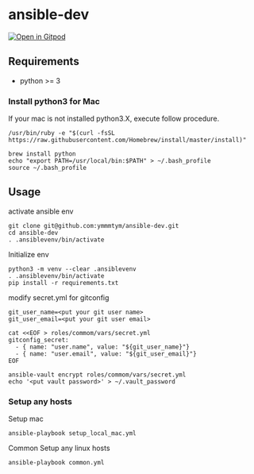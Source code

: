 # ansible-dev

[![Open in Gitpod](https://gitpod.io/button/open-in-gitpod.svg)](https://gitpod.io/#https://github.com/ymmmtym/ansible-dev)

## Requirements
- python >= 3

### Install python3 for Mac
If your mac is not installed python3.X, execute follow procedure.

```
/usr/bin/ruby -e "$(curl -fsSL https://raw.githubusercontent.com/Homebrew/install/master/install)"

brew install python
echo "export PATH=/usr/local/bin:$PATH" > ~/.bash_profile
source ~/.bash_profile
```

## Usage
activate ansible env

```
git clone git@github.com:ymmmtym/ansible-dev.git
cd ansible-dev
. .ansiblevenv/bin/activate
```

Initialize env

```
python3 -m venv --clear .ansiblevenv
. .ansiblevenv/bin/activate
pip install -r requirements.txt
```

modify secret.yml for gitconfig

```
git_user_name=<put your git user name>
git_user_email=<put your git user email>

cat <<EOF > roles/commom/vars/secret.yml
gitconfig_secret:
  - { name: "user.name", value: "${git_user_name}"}
  - { name: "user.email", value: "${git_user_email}"}
EOF

ansible-vault encrypt roles/commom/vars/secret.yml
echo '<put vault password>' > ~/.vault_password
```

### Setup any hosts
Setup mac

```
ansible-playbook setup_local_mac.yml
```

Common Setup any linux hosts

```
ansible-playbook common.yml
```
